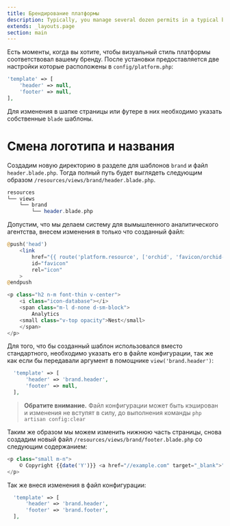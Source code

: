 ```yaml
---
title: Брендирование платформы
description: Typically, you manage several dozen permits in a typical business process.
extends: _layouts.page
section: main
---
```



Есть моменты, когда вы хотите, чтобы визуальный стиль платформы соответствовал вашему бренду. 
После установки предоставляется две настройки которые расположены в `config/platform.php`:

```php
'template' => [
    'header' => null,
    'footer' => null,
],
```

Для изменения в шапке страницы или футере в них необходимо указать собственные `blade` шаблоны.


# Смена логотипа и названия

Создадим новую директорию в разделе для шаблонов `brand` и файл `header.blade.php`.
Тогда полный путь будет выглядеть следующим образом `/resources/views/brand/header.blade.php`.

```php
resources          
└── views
    └── brand
        └── header.blade.php
```

 
Допустим, что мы делаем систему для вымышленного аналитического агентства, внесем изменения в только что созданный файл:

```php
@push('head')
    <link
        href="{{ route('platform.resource', ['orchid', 'favicon/orchid-pinned-tab.svg']) }}"
        id="favicon"
        rel="icon"
    >
@endpush

<p class="h2 n-m font-thin v-center">
    <i class="icon-database"></i>
    <span class="m-l d-none d-sm-block">
        Analytics
    <small class="v-top opacity">Nest</small>
    </span>
</p>
```
 
Для того, что бы созданный шаблон использовался вместо стандартного, необходимо указать его в файле конфигурации,
так же как если бы передавали аргумент в помощнике `view('brand.header')`:
  
```php
  'template' => [
      'header' => 'brand.header',
      'footer' => null,
  ],
```

> **Обратите внимание.** Файл конфигурации может быть кэширован и изменения не вступят в силу, до выполнения команды `php artisan config:clear`


Таким же образом мы можем изменить нижнюю часть страницы, снова создадим новый файл `/resources/views/brand/footer.blade.php` со следующим содержанием:

```php
<p class="small m-n">
    © Copyright {{date('Y')}} <a href="//example.com" target="_blank">"Analytics Nest"</a>
</p>
```

Так же внеся изменения в файл конфигурации:

```php
  'template' => [
      'header' => 'brand.header',
      'footer' => 'brand.footer',
  ],
```
